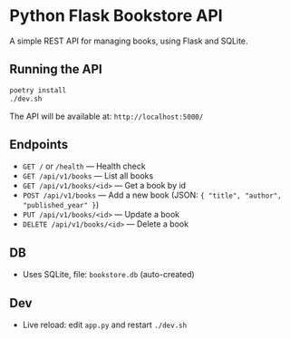 # Python Flask Bookstore API

A simple REST API for managing books, using Flask and SQLite.

## Running the API

```sh
poetry install
./dev.sh
```

The API will be available at: `http://localhost:5000/`

## Endpoints

- `GET /` or `/health` — Health check
- `GET /api/v1/books` — List all books
- `GET /api/v1/books/<id>` — Get a book by id
- `POST /api/v1/books` — Add a new book (JSON: `{ "title", "author", "published_year" }`)
- `PUT /api/v1/books/<id>` — Update a book
- `DELETE /api/v1/books/<id>` — Delete a book

## DB
- Uses SQLite, file: `bookstore.db` (auto-created)

## Dev
- Live reload: edit `app.py` and restart `./dev.sh`
